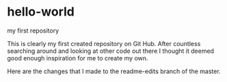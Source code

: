 # hello-world
my first repository

This is clearly my first created repository on Git Hub.
After countless searching around and looking at other code out there I thought it deemed good enough inspiration for me to create my own.

Here are the changes that I made to the readme-edits branch of the master.
